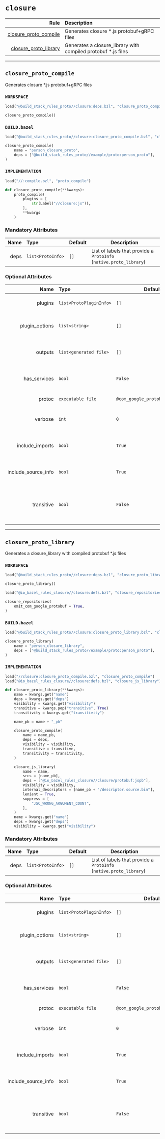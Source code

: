 # `closure`

| Rule | Description |
| ---: | :--- |
| [closure_proto_compile](#closure_proto_compile) | Generates closure *.js protobuf+gRPC files |
| [closure_proto_library](#closure_proto_library) | Generates a closure_library with compiled protobuf *.js files |

---

## `closure_proto_compile`

Generates closure *.js protobuf+gRPC files

### `WORKSPACE`

```python
load("@build_stack_rules_proto//closure:deps.bzl", "closure_proto_compile")

closure_proto_compile()
```

### `BUILD.bazel`

```python
load("@build_stack_rules_proto//closure:closure_proto_compile.bzl", "closure_proto_compile")

closure_proto_compile(
    name = "person_closure_proto",
    deps = ["@build_stack_rules_proto//example/proto:person_proto"],
)
```

### `IMPLEMENTATION`

```python
load("//:compile.bzl", "proto_compile")

def closure_proto_compile(**kwargs):
    proto_compile(
        plugins = [
            str(Label("//closure:js")),
        ],
        **kwargs
    )
```

### Mandatory Attributes

| Name | Type | Default | Description |
| ---: | :--- | ------- | ----------- |
| deps   | `list<ProtoInfo>` | `[]`    | List of labels that provide a `ProtoInfo` (`native.proto_library`)          |

### Optional Attributes

| Name | Type | Default | Description |
| ---: | :--- | ------- | ----------- |
| plugins   | `list<ProtoPluginInfo>` | `[]`    | List of labels that provide a `ProtoPluginInfo`          |
| plugin_options   | `list<string>` | `[]`    | List of additional 'global' plugin options (applies to all plugins)          |
| outputs   | `list<generated file>` | `[]`    | List of additional expected generated file outputs          |
| has_services   | `bool` | `False`    | If the proto files(s) have a service rpc, generate grpc outputs          |
| protoc   | `executable file` | `@com_google_protobuf//:protoc`    | The protocol compiler tool          |
| verbose   | `int` | `0`    | 1: *show command*, 2: *show sandbox after*, 3: *show sandbox before*          |
| include_imports   | `bool` | `True`    | Pass the --include_imports argument to the protoc_plugin          |
| include_source_info   | `bool` | `True`    | Pass the --include_source_info argument to the protoc_plugin          |
| transitive   | `bool` | `False`    | Generated outputs for *.proto directly named in `deps` AND all transitive proto_library dependencies          |

---

## `closure_proto_library`

Generates a closure_library with compiled protobuf *.js files

### `WORKSPACE`

```python
load("@build_stack_rules_proto//closure:deps.bzl", "closure_proto_library")

closure_proto_library()

load("@io_bazel_rules_closure//closure:defs.bzl", "closure_repositories")

closure_repositories(
    omit_com_google_protobuf = True,
)
```

### `BUILD.bazel`

```python
load("@build_stack_rules_proto//closure:closure_proto_library.bzl", "closure_proto_library")

closure_proto_library(
    name = "person_closure_library",
    deps = ["@build_stack_rules_proto//example/proto:person_proto"],
)
```

### `IMPLEMENTATION`

```python
load("//closure:closure_proto_compile.bzl", "closure_proto_compile")
load("@io_bazel_rules_closure//closure:defs.bzl", "closure_js_library")

def closure_proto_library(**kwargs):
    name = kwargs.get("name")
    deps = kwargs.get("deps")
    visibility = kwargs.get("visibility")
    transitive = kwargs.pop("transitive", True)
    transitivity = kwargs.get("transitivity")

    name_pb = name + "_pb"

    closure_proto_compile(
        name = name_pb,
        deps = deps,
        visibility = visibility,
        transitive = transitive,
        transitivity = transitivity,
    )

    closure_js_library(
        name = name,
        srcs = [name_pb],
        deps = ["@io_bazel_rules_closure//closure/protobuf:jspb"],
        visibility = visibility,
        internal_descriptors = [name_pb + "/descriptor.source.bin"],
        lenient = True,
        suppress = [
            "JSC_WRONG_ARGUMENT_COUNT",
        ],
    )
    name = kwargs.get("name")
    deps = kwargs.get("deps")
    visibility = kwargs.get("visibility")

```

### Mandatory Attributes

| Name | Type | Default | Description |
| ---: | :--- | ------- | ----------- |
| deps   | `list<ProtoInfo>` | `[]`    | List of labels that provide a `ProtoInfo` (`native.proto_library`)          |

### Optional Attributes

| Name | Type | Default | Description |
| ---: | :--- | ------- | ----------- |
| plugins   | `list<ProtoPluginInfo>` | `[]`    | List of labels that provide a `ProtoPluginInfo`          |
| plugin_options   | `list<string>` | `[]`    | List of additional 'global' plugin options (applies to all plugins)          |
| outputs   | `list<generated file>` | `[]`    | List of additional expected generated file outputs          |
| has_services   | `bool` | `False`    | If the proto files(s) have a service rpc, generate grpc outputs          |
| protoc   | `executable file` | `@com_google_protobuf//:protoc`    | The protocol compiler tool          |
| verbose   | `int` | `0`    | 1: *show command*, 2: *show sandbox after*, 3: *show sandbox before*          |
| include_imports   | `bool` | `True`    | Pass the --include_imports argument to the protoc_plugin          |
| include_source_info   | `bool` | `True`    | Pass the --include_source_info argument to the protoc_plugin          |
| transitive   | `bool` | `False`    | Generated outputs for *.proto directly named in `deps` AND all transitive proto_library dependencies          |
